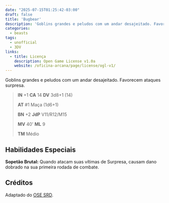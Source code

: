 ```yaml
---
date: "2025-07-15T01:25:42-03:00"
draft: false
title: 'Bugbear'
description: 'Goblins grandes e peludos com um andar desajeitado. Favorecem ataques surpresa.'
categories:
  - beasts
tags:
  - unofficial
  - 3DV
links:
  - title: Licença
    description: Open Game License v1.0a
    website: /oficina-arcana/page/license/ogl-v1/
---
```


Goblins grandes e peludos com um andar desajeitado. Favorecem ataques surpresa.

> **IN** +1 **CA** 14 **DV** 3d8+1 (14)
>
> **AT** #1 Maça (1d6+1)
>
> **BN** +2 **JdP** V11/R12/M15
>
> **MV** 40' **ML** 9
>
> **TM** Médio

## Habilidades Especiais

**Sopetão Brutal:** Quando atacam suas vítimas de Surpresa, causam dano dobrado na sua primeira rodada de combate.

## Créditos

Adaptado do [OSE SRD](https://ose-srd.netlify.app/).
